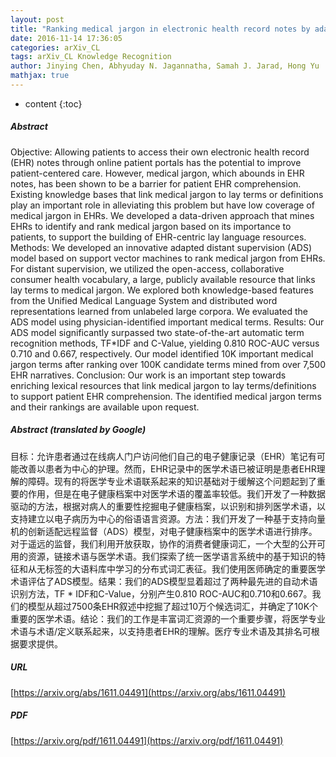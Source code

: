 ```yaml
---
layout: post
title: "Ranking medical jargon in electronic health record notes by adapted distant supervision"
date: 2016-11-14 17:36:05
categories: arXiv_CL
tags: arXiv_CL Knowledge Recognition
author: Jinying Chen, Abhyuday N. Jagannatha, Samah J. Jarad, Hong Yu
mathjax: true
---
```


* content
{:toc}

##### Abstract
Objective: Allowing patients to access their own electronic health record (EHR) notes through online patient portals has the potential to improve patient-centered care. However, medical jargon, which abounds in EHR notes, has been shown to be a barrier for patient EHR comprehension. Existing knowledge bases that link medical jargon to lay terms or definitions play an important role in alleviating this problem but have low coverage of medical jargon in EHRs. We developed a data-driven approach that mines EHRs to identify and rank medical jargon based on its importance to patients, to support the building of EHR-centric lay language resources. Methods: We developed an innovative adapted distant supervision (ADS) model based on support vector machines to rank medical jargon from EHRs. For distant supervision, we utilized the open-access, collaborative consumer health vocabulary, a large, publicly available resource that links lay terms to medical jargon. We explored both knowledge-based features from the Unified Medical Language System and distributed word representations learned from unlabeled large corpora. We evaluated the ADS model using physician-identified important medical terms. Results: Our ADS model significantly surpassed two state-of-the-art automatic term recognition methods, TF*IDF and C-Value, yielding 0.810 ROC-AUC versus 0.710 and 0.667, respectively. Our model identified 10K important medical jargon terms after ranking over 100K candidate terms mined from over 7,500 EHR narratives. Conclusion: Our work is an important step towards enriching lexical resources that link medical jargon to lay terms/definitions to support patient EHR comprehension. The identified medical jargon terms and their rankings are available upon request.

##### Abstract (translated by Google)
目标：允许患者通过在线病人门户访问他们自己的电子健康记录（EHR）笔记有可能改善以患者为中心的护理。然而，EHR记录中的医学术语已被证明是患者EHR理解的障碍。现有的将医学专业术语联系起来的知识基础对于缓解这个问题起到了重要的作用，但是在电子健康档案中对医学术语的覆盖率较低。我们开发了一种数据驱动的方法，根据对病人的重要性挖掘电子健康档案，以识别和排列医学术语，以支持建立以电子病历为中心的俗语语言资源。方法：我们开发了一种基于支持向量机的创新适配远程监督（ADS）模型，对电子健康档案中的医学术语进行排序。对于遥远的监督，我们利用开放获取，协作的消费者健康词汇，一个大型的公开可用的资源，链接术语与医学术语。我们探索了统一医学语言系统中的基于知识的特征和从无标签的大语料库中学习的分布式词汇表征。我们使用医师确定的重要医学术语评估了ADS模型。结果：我们的ADS模型显着超过了两种最先进的自动术语识别方法，TF * IDF和C-Value，分别产生0.810 ROC-AUC和0.710和0.667。我们的模型从超过7500条EHR叙述中挖掘了超过10万个候选词汇，并确定了10K个重要的医学术语。结论：我们的工作是丰富词汇资源的一个重要步骤，将医学专业术语与术语/定义联系起来，以支持患者EHR的理解。医疗专业术语及其排名可根据要求提供。

##### URL
[https://arxiv.org/abs/1611.04491](https://arxiv.org/abs/1611.04491)

##### PDF
[https://arxiv.org/pdf/1611.04491](https://arxiv.org/pdf/1611.04491)

